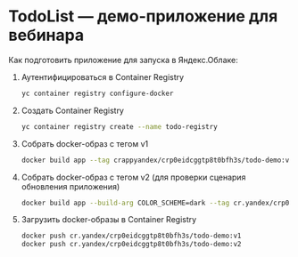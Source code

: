 # TodoList — демо-приложение для вебинара

Как подготовить приложение для запуска в Яндекс.Облаке:
1. Аутентифицироваться в Container Registry
    ```bash
    yc container registry configure-docker
    ```
1. Создать Container Registry
    ```bash
    yc container registry create --name todo-registry
    ```
1. Собрать docker-образ с тегом v1
    ```bash
    docker build app --tag crappyandex/crp0eidcggtp8t0bfh3s/todo-demo:v1
    ```
1. Собрать docker-образ с тегом v2 (для проверки сценария обновления приложения)
    ```bash
    docker build app --build-arg COLOR_SCHEME=dark --tag cr.yandex/crp0eidcggtp8t0bfh3s/todo-demo:v2
    ```
1. Загрузить docker-образы в Container Registry
    ```bash
    docker push cr.yandex/crp0eidcggtp8t0bfh3s/todo-demo:v1
    docker push cr.yandex/crp0eidcggtp8t0bfh3s/todo-demo:v2
    ```
